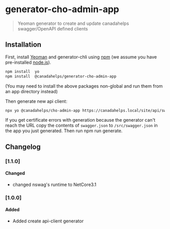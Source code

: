 # generator-cho-admin-app

> Yeoman generator to create and update canadahelps swagger/OpenAPI defined clients

## Installation

First, install [Yeoman](http://yeoman.io) and generator-chli using [npm](https://www.npmjs.com/) (we assume you have pre-installed [node.js](https://nodejs.org/)).

```bash
npm install  yo
npm install  @canadahelps/generator-cho-admin-app
```
(You may need to install the above packages non-global and run them from an app directory instead)


Then generate new api client:

```bash
npx yo @canadahelps/cho-admin-app https://canadahelps.local/site/api/swagger/CharityRegistration/swagger.json
```

If you get certificate errors with generation because the generator can't reach the URL copy the contents of `swagger.json` to `/src/swagger.json` in the app you just generated. Then run npm run generate.

## Changelog

### [1.1.0]

#### Changed

- changed nswag's runtime to NetCore3.1

### [1.0.0]

#### Added

- Added create api-client generator
